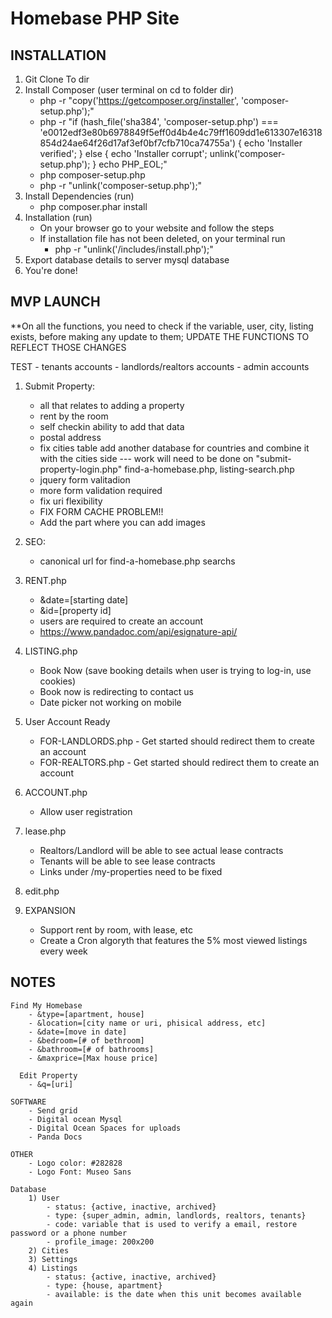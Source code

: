 # Homebase PHP Site

## INSTALLATION
 1) Git Clone To dir
 2) Install Composer (user terminal on cd to folder dir)
    - php -r "copy('https://getcomposer.org/installer', 'composer-setup.php');"
    - php -r "if (hash_file('sha384', 'composer-setup.php') === 'e0012edf3e80b6978849f5eff0d4b4e4c79ff1609dd1e613307e16318854d24ae64f26d17af3ef0bf7cfb710ca74755a') { echo 'Installer verified'; } else { echo 'Installer corrupt'; unlink('composer-setup.php'); } echo PHP_EOL;"
    - php composer-setup.php
    - php -r "unlink('composer-setup.php');"
 3) Install Dependencies (run)
    - php composer.phar install
 4) Installation (run)
    - On your browser go to your website and follow the steps
    - If installation file has not been deleted, on your terminal run
        - php -r "unlink('/includes/install.php');"
 5) Export database details to server mysql database
 6) You're done!

## MVP LAUNCH
   **On all the functions, you need to check if the variable, user, city, listing exists, before making any update to them;
   UPDATE THE FUNCTIONS TO REFLECT THOSE CHANGES

   TEST
    - tenants accounts
    - landlords/realtors accounts
    - admin accounts
   
 1) Submit Property:
    - all that relates to adding a property
    - rent by the room
    - self checkin ability to add that data
    - postal address
    - fix cities table add another database for countries and combine it with the cities side
    --- work will need to be done on "submit-property-login.php" find-a-homebase.php, listing-search.php
    - jquery form valitadion
    - more form validation required
    - fix uri flexibility
    - FIX FORM CACHE PROBLEM!!
    - Add the part where you can add images

 2) SEO:
    - canonical url for find-a-homebase.php searchs

 3) RENT.php
    - &date=[starting date]
    - &id=[property id]
    - users are required to create an account
    - https://www.pandadoc.com/api/esignature-api/

 4) LISTING.php
    - Book Now (save booking details when user is trying to log-in, use cookies)
    - Book now is redirecting to contact us
    - Date picker not working on mobile

 5) User Account Ready
    - FOR-LANDLORDS.php - Get started should redirect them to create an account
    - FOR-REALTORS.php - Get started should redirect them to create an account

 6) ACCOUNT.php 
    - Allow user registration

 7) lease.php
    - Realtors/Landlord will be able to see actual lease contracts
    - Tenants will be able to see lease contracts
    - Links under /my-properties need to be fixed

 8) edit.php

 9) EXPANSION
    - Support rent by room, with lease, etc
    - Create a Cron algoryth that features the 5% most viewed listings every week

## NOTES
    Find My Homebase
        - &type=[apartment, house]
        - &location=[city name or uri, phisical address, etc]
        - &date=[move in date]
        - &bedroom=[# of bethroom]
        - &bathroom=[# of bathrooms]
        - &maxprice=[Max house price]

      Edit Property
        - &q=[uri]

    SOFTWARE
        - Send grid
        - Digital ocean Mysql 
        - Digital Ocean Spaces for uploads
        - Panda Docs

    OTHER
        - Logo color: #282828
        - Logo Font: Museo Sans

    Database
        1) User
            - status: {active, inactive, archived}
            - type: {super_admin, admin, landlords, realtors, tenants}
            - code: variable that is used to verify a email, restore password or a phone number
            - profile_image: 200x200
        2) Cities
        3) Settings
        4) Listings
            - status: {active, inactive, archived}
            - type: {house, apartment}
            - available: is the date when this unit becomes available again


